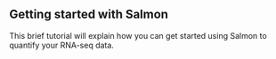 
## Getting started with Salmon

This brief tutorial will explain how you can get started using Salmon to quantify your RNA-seq data.
